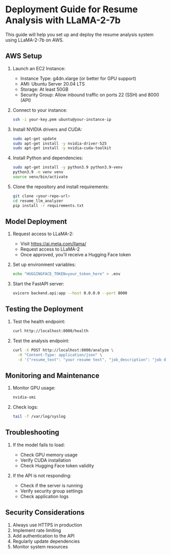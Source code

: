 # Deployment Guide for Resume Analysis with LLaMA-2-7b

This guide will help you set up and deploy the resume analysis system using LLaMA-2-7b on AWS.

## AWS Setup

1. Launch an EC2 Instance:
   - Instance Type: g4dn.xlarge (or better for GPU support)
   - AMI: Ubuntu Server 20.04 LTS
   - Storage: At least 50GB
   - Security Group: Allow inbound traffic on ports 22 (SSH) and 8000 (API)

2. Connect to your instance:
   ```bash
   ssh -i your-key.pem ubuntu@your-instance-ip
   ```

3. Install NVIDIA drivers and CUDA:
   ```bash
   sudo apt-get update
   sudo apt-get install -y nvidia-driver-525
   sudo apt-get install -y nvidia-cuda-toolkit
   ```

4. Install Python and dependencies:
   ```bash
   sudo apt-get install -y python3.9 python3.9-venv
   python3.9 -m venv venv
   source venv/bin/activate
   ```

5. Clone the repository and install requirements:
   ```bash
   git clone <your-repo-url>
   cd resume_llm_analyzer
   pip install -r requirements.txt
   ```

## Model Deployment

1. Request access to LLaMA-2:
   - Visit https://ai.meta.com/llama/
   - Request access to LLaMA-2
   - Once approved, you'll receive a Hugging Face token

2. Set up environment variables:
   ```bash
   echo "HUGGINGFACE_TOKEN=your_token_here" > .env
   ```

3. Start the FastAPI server:
   ```bash
   uvicorn backend.api:app --host 0.0.0.0 --port 8000
   ```

## Testing the Deployment

1. Test the health endpoint:
   ```bash
   curl http://localhost:8000/health
   ```

2. Test the analysis endpoint:
   ```bash
   curl -X POST http://localhost:8000/analyze \
     -H "Content-Type: application/json" \
     -d '{"resume_text": "your resume text", "job_description": "job description"}'
   ```

## Monitoring and Maintenance

1. Monitor GPU usage:
   ```bash
   nvidia-smi
   ```

2. Check logs:
   ```bash
   tail -f /var/log/syslog
   ```

## Troubleshooting

1. If the model fails to load:
   - Check GPU memory usage
   - Verify CUDA installation
   - Check Hugging Face token validity

2. If the API is not responding:
   - Check if the server is running
   - Verify security group settings
   - Check application logs

## Security Considerations

1. Always use HTTPS in production
2. Implement rate limiting
3. Add authentication to the API
4. Regularly update dependencies
5. Monitor system resources 
